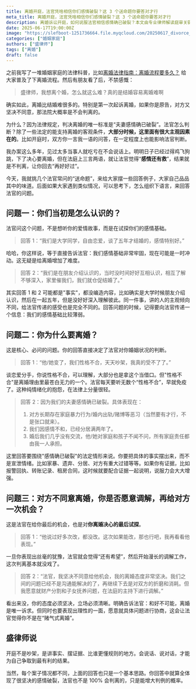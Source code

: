 ```yaml
---
title: 离婚开庭，法官凭啥相信你们感情破裂？这 3 个送命题你要答对才行
meta_title: 离婚开庭，法官凭啥相信你们感情破裂？这 3 个送命题你要答对才行
description: 离婚诉讼开庭，如何说服法官相信感情确已破裂？本文由专业律师解读庭审关键，针对“如何认识”、“为何离婚”、“是否调解”三大核心问题，提供详细应答策略。助你避开常见回答误区，清晰有力地向法官传达离婚决心，将“性格不合”的空泛抱怨转化为有说服力的事实陈述。掌握这些沟通技巧，将极大增加第一次起诉即判离的可能性。
date: 2025-06-17T19:00:00Z
image: "https://slefboot-1251736664.file.myqcloud.com/20250617_divorce_hearing_cover.webp"
categories: ["婚姻家庭"]
authors: ["盛律师"]
tags: ["离婚"]
draft: false
---
```


之前我写了一堆婚姻家庭的法律科普，比如[离婚法律指南：离婚流程要多久？](https://shenglvshi.cn/divorce_legal_longtime) 给大家普及了下离婚流程。然后有朋友看了后，不禁感慨：

> 盛律师，我想离个婚，怎么就这么难？真的是结婚容易离婚难啊

确实如此，离婚比结婚难很多的。特别是第一次起诉离婚，如果你是原告，对方又坚决不同意，那法院大概率是不会判离的。

为什么？因为法律规定，判决离婚的唯一标准是“夫妻感情确已破裂”。法官怎么判断？除了一些法定的能支持离婚的客观条件，**大部分时候，这里面有很大主观因素在的**。比如开庭时，双方你一言我一语的问答，在一定程度上也能影响法官判断。

我办案这么多年，见过太多当事人就吃亏在不会说话上。明明日子已经过得鸡飞狗跳，下了决心要离婚，但在法庭上三言两语，就让法官觉得“**感情还有救**”，结果就是不判离，让你回去“再好好过”。

今天，我就挑几个法官常问的“送命题”，来给大家摆一些回答例子，大家自己品品其中的味道。后面如果大家遇到类似情况，可以思考下，怎么组织下语言，来回答法官的问题。

## 问题一：你们当初是怎么认识的？

法官问这个问题，不是想听你的爱情故事，而是在试探你们的感情基础。

> 回答 1：“我们是大学同学，自由恋爱，谈了五年才结婚的，感情特别好。”

哈哈，你这样说，等于直接告诉法官：我们感情基础非常牢固，现在可能是一时冲动。这无疑是给离婚增加了难度。

> 回答 2：“我们是在朋友介绍认识的，当时没时间好好互相认识，相互了解不够深入，家里催我们，我们就仓促结婚了。”

其实回答 1 和 2 可能都是"事实"，都没编造内容，比如确实是大学时候朋友介绍认识，然后在一起五年，但是没好好深入理解彼此。同一件事，讲的人的主观倾向不同，给法官传递的感受也是完全不同的。回答问题的时候，记得要向法官传递一个信息：我们的感情基础比较薄弱。

## 问题二：你为什么要离婚？

这是核心、必问的问题。你的回答直接决定了法官对你婚姻状况的判断。

> 回答 1：“他/她变了，我们性格不合，天天吵架，我真的受不了了。”

谈恋爱分手，你说性格不合，可以理解，大部分也是拿这个当借口。但"性格不合"是离婚理由里最苍白无力的一个。法官每天要听无数个“性格不合”，早就免疫了。这种纯情绪化的抱怨，在法律上分量很轻。

> 回答 2：因为我们的夫妻感情确已破裂。具体表现在：
> 1. 对方长期存在家庭暴力行为/婚内出轨/赌博等恶习（当然要有才行，不是张口就来）。
> 2. 我们因感情不和，已经分居满两年了。
> 3. 婚后我们几乎没有交流，他/她对家庭和孩子不闻不问，所有家庭责任都由我一人承担。

这里回答要围绕"感情确已破裂"的法定情形来说。你要把具体的事实摆出来，而不是宣泄情绪。比如家暴、遗弃、分居、对方有重大过错等等。如果你有证据，比如报警回执、转账记录、租房合同，这时候就要配合证据一起说明，说服力会大大增强。

## 问题三：对方不同意离婚，你是否愿意调解，再给对方一次机会？

这是法官在给你最后的机会，也是对**你离婚决心的最后试探**。

> 回答 1：“他说过好多次改，都没改。这次如果能改，那也行吧，我再看看他表现。”

一旦你表现出丝毫的犹豫，法官就会觉得“还有希望”，然后开始漫长的调解工作，这次判离基本就没戏了。

> 回答 2：“法官，我坚决不同意给他机会，我的离婚态度非常坚决。我们之间的问题已经不是沟通能解决的了，再继续下去是对双方的折磨和消耗。但我愿意就财产分割和子女抚养问题，在法庭的主持下进行调解。”

看出来没，你的态度必须坚决，立场必须清晰。明确告诉法官：和好不可能，离婚是唯一诉求。但同时也要表现出理性的一面，愿意就具体问题进行协商，这会让法官觉得你不是在“赌气式离婚”。

## 盛律师说

开庭不是吵架，是讲事实、摆证据、比谁更懂规则的地方。会说话、说对话，才能为自己争取到最有利的结果。

当然，每个案子情况都不同，上面的回答也只是一个基本思路。你回答中就算全体现了很坚决的感情破裂，法官也不是 100% 会判离的，只是能增大判例的概率。